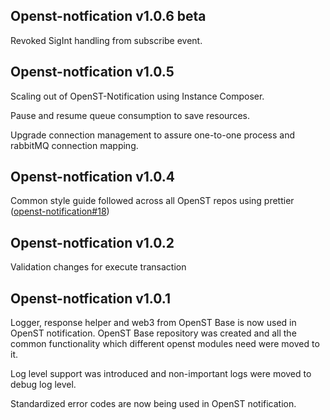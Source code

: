 ## Openst-notfication v1.0.6 beta
Revoked SigInt handling from subscribe event.

## Openst-notfication v1.0.5
Scaling out of OpenST-Notification using Instance Composer.

Pause and resume queue consumption to save resources.

Upgrade connection management to assure one-to-one process and rabbitMQ connection mapping.

## Openst-notfication v1.0.4
Common style guide followed across all OpenST repos using prettier ([openst-notification#18](https://github.com/OpenSTFoundation/openst-notification/issues/18))

## Openst-notfication v1.0.2
Validation changes for execute transaction

## Openst-notfication v1.0.1
Logger, response helper and web3 from OpenST Base is now used in OpenST notification. OpenST Base repository was created and all the common functionality which different openst modules need were moved to it.

Log level support was introduced and non-important logs were moved to debug log level.

Standardized error codes are now being used in OpenST notification.
